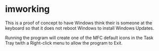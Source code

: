 # imworking

This is a proof of concept to have Windows think their is someone at the keyboard so that it does not reboot Windows to install Windows Updates.

Running the program will create one of the MFC default icons in the Task Tray twith a Right-click menu to allow the program to Exit.

